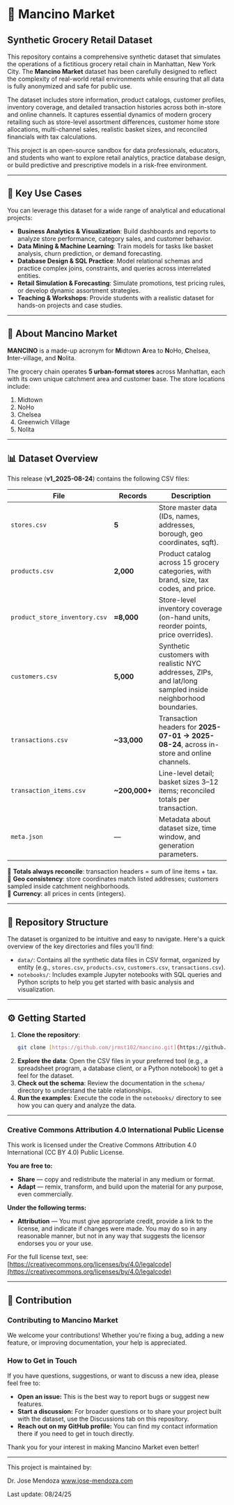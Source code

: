 # 🛒 Mancino Market
## Synthetic Grocery Retail Dataset

This repository contains a comprehensive synthetic dataset that simulates the operations of a fictitious grocery retail chain in Manhattan, New York City. The **Mancino Market** dataset has been carefully designed to reflect the complexity of real-world retail environments while ensuring that all data is fully anonymized and safe for public use.

The dataset includes store information, product catalogs, customer profiles, inventory coverage, and detailed transaction histories across both in-store and online channels. It captures essential dynamics of modern grocery retailing such as store-level assortment differences, customer home store allocations, multi-channel sales, realistic basket sizes, and reconciled financials with tax calculations.

This project is an open-source sandbox for data professionals, educators, and students who want to explore retail analytics, practice database design, or build predictive and prescriptive models in a risk-free environment.

---

## 🚀 Key Use Cases

You can leverage this dataset for a wide range of analytical and educational projects:

* **Business Analytics & Visualization**: Build dashboards and reports to analyze store performance, category sales, and customer behavior.
* **Data Mining & Machine Learning**: Train models for tasks like basket analysis, churn prediction, or demand forecasting.
* **Database Design & SQL Practice**: Model relational schemas and practice complex joins, constraints, and queries across interrelated entities.
* **Retail Simulation & Forecasting**: Simulate promotions, test pricing rules, or develop dynamic assortment strategies.
* **Teaching & Workshops**: Provide students with a realistic dataset for hands-on projects and case studies.

---

## 🌆 About Mancino Market

**MANCINO** is a made-up acronym for **M**idtown **A**rea to **N**oHo, **C**helsea, **I**nter-village, and **N**olita.

The grocery chain operates **5 urban-format stores** across Manhattan, each with its own unique catchment area and customer base. The store locations include:

1.  Midtown
2.  NoHo
3.  Chelsea
4.  Greenwich Village
5.  Nolita

---

## 📊 Dataset Overview

This release (**v1_2025-08-24**) contains the following CSV files:

| File | Records | Description |
|------|---------|-------------|
| `stores.csv` | **5** | Store master data (IDs, names, addresses, borough, geo coordinates, sqft). |
| `products.csv` | **2,000** | Product catalog across 15 grocery categories, with brand, size, tax codes, and price. |
| `product_store_inventory.csv` | **≈8,000** | Store-level inventory coverage (on-hand units, reorder points, price overrides). |
| `customers.csv` | **5,000** | Synthetic customers with realistic NYC addresses, ZIPs, and lat/long sampled inside neighborhood boundaries. |
| `transactions.csv` | **~33,000** | Transaction headers for **2025-07-01 → 2025-08-24**, across in-store and online channels. |
| `transaction_items.csv` | **~200,000+** | Line-level detail; basket sizes 3–12 items; reconciled totals per transaction. |
| `meta.json` | — | Metadata about dataset size, time window, and generation parameters. |

🔹 **Totals always reconcile**: transaction headers = sum of line items + tax.  
🔹 **Geo consistency**: store coordinates match listed addresses; customers sampled inside catchment neighborhoods.  
🔹 **Currency**: all prices in cents (integers).  

---

## 📂 Repository Structure

The dataset is organized to be intuitive and easy to navigate. Here's a quick overview of the key directories and files you'll find:

* `data/`: Contains all the synthetic data files in CSV format, organized by entity (e.g., `stores.csv`, `products.csv`, `customers.csv`, `transactions.csv`).
* `notebooks/`: Includes example Jupyter notebooks with SQL queries and Python scripts to help you get started with basic analysis and visualization.

---

## ⚙️ Getting Started

1.  **Clone the repository**:
    ```bash
    git clone [https://github.com/jrmst102/mancino.git](https://github.com/your-username/mancino.git)
    ```
2.  **Explore the data**: Open the CSV files in your preferred tool (e.g., a spreadsheet program, a database client, or a Python notebook) to get a feel for the dataset.
3.  **Check out the schema**: Review the documentation in the `schema/` directory to understand the table relationships.
4.  **Run the examples**: Execute the code in the `notebooks/` directory to see how you can query and analyze the data.

---

### Creative Commons Attribution 4.0 International Public License

This work is licensed under the Creative Commons Attribution 4.0 International (CC BY 4.0) Public License.

**You are free to:**

* **Share** — copy and redistribute the material in any medium or format.
* **Adapt** — remix, transform, and build upon the material for any purpose, even commercially.

**Under the following terms:**

* **Attribution** — You must give appropriate credit, provide a link to the license, and indicate if changes were made. You may do so in any reasonable manner, but not in any way that suggests the licensor endorses you or your use.

For the full license text, see: [https://creativecommons.org/licenses/by/4.0/legalcode](https://creativecommons.org/licenses/by/4.0/legalcode)

---

## 🤝 Contribution

### Contributing to Mancino Market

We welcome your contributions! Whether you're fixing a bug, adding a new feature, or improving documentation, your help is appreciated.

### How to Get in Touch

If you have questions, suggestions, or want to discuss a new idea, please feel free to:

* **Open an issue:** This is the best way to report bugs or suggest new features.
* **Start a discussion:** For broader questions or to share your project built with the dataset, use the Discussions tab on this repository.
* **Reach out on my GitHub profile:** You can find my contact information there if you need to get in touch directly.

Thank you for your interest in making Mancino Market even better!

---

This project is maintained by:

Dr. Jose Mendoza
www.jose-mendoza.com

Last update: 08/24/25

